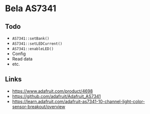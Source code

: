 # Bela AS7341

## Todo
- `AS7341::setBank()`
- `AS7341::setLEDCurrent()`
- `AS7341::enableLED()`
- Config
- Read data
- etc.

## Links
- https://www.adafruit.com/product/4698
- https://github.com/adafruit/Adafruit_AS7341
- https://learn.adafruit.com/adafruit-as7341-10-channel-light-color-sensor-breakout/overview
